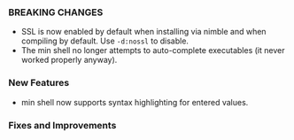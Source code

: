 ### BREAKING CHANGES

* SSL is now enabled by default when installing via nimble and when compiling by default. Use `-d:nossl` to disable.
* The min shell no longer attempts to auto-complete executables (it never worked properly anyway).

### New Features

* min shell now supports syntax highlighting for entered values.

### Fixes and Improvements


